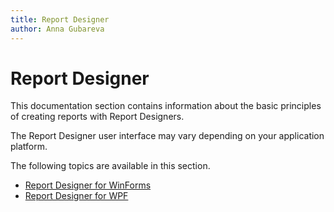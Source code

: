 ```yaml
---
title: Report Designer
author: Anna Gubareva
---
```

# Report Designer
This documentation section contains information about the basic principles of creating reports with Report Designers.

The Report Designer user interface may vary depending on your application platform.

The following topics are available in this section.
* [Report Designer for WinForms](report-designer/report-designer-for-winforms.md)
* [Report Designer for WPF](report-designer/report-designer-for-wpf.md)